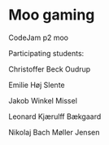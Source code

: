 # Moo gaming
 CodeJam p2 moo


Participating students:


Christoffer Beck Oudrup


Emilie Høj Slente


Jakob Winkel Missel


Leonard Kjærulff Bækgaard


Nikolaj Bach Møller Jensen
